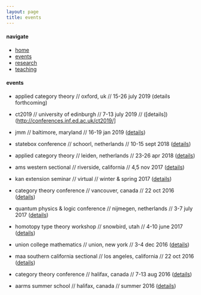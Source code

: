 ```yaml
---
layout: page
title: events
---
```


#### navigate

- [home](index.html)
- [events](pages/events.html)
- [research](pages/research.html)
- [teaching](pages/teaching.html)

#### events

- applied category theory // oxford, uk // 15-26 july 2019
(details forthcoming)

- ct2019 // university of edinburgh // 7-13 july 2019 // ([details])(http://conferences.inf.ed.ac.uk/ct2019/]

- jmm // baltimore, maryland // 16-19 jan 2019
([details](https://jointmathematicsmeetings.org/meetings/national/jmm2019/2217_intro))

- statebox conference // schoorl, netherlands // 10-15 sept
2018 ([details](https://summit.statebox.org/index.html#/))

- applied category theory // leiden, netherlands // 23-26
apr 2018 ([details]())

- ams western sectional  // riverside, california // 4,5 nov
2017 ([details]())

- kan extension seminar // virtual // winter & spring 2017 ([details](http://www.math.jhu.edu/~eriehl/kanII/))

- category theory conference // vancouver, canada // 22 oct
2016 ([details](http://www.mat.uc.pt/~ct2017/))

- quantum physics & logic conference // nijmegen,
netherlands // 3-7 july 2017 ([details](http://qpl.science.ru.nl/))

- homotopy type theory workshop // snowbird, utah // 4-10
june 2017 ([details](http://www.ams.org/programs/research-communities/2017MRC-1))

- union college mathematics // union, new york // 3-4 dec
2016 ([details](http://www.math.union.edu/~toddg/ucc/))

- maa southern california sectional // los angeles,
california // 22 oct 2016 ([details](http://sections.maa.org/socalnv/Meeting2016Fall.html))

- category theory conference // halifax, canada // 7-13 aug
2016 ([details](http://mysite.science.uottawa.ca/phofstra/CT2016/CT2016.htm))

- aarms summer school // halifax, canada // summer 2016
([details](https://aarms.math.ca/summer-school/the-2016-aarms-summer-school/))

​

​